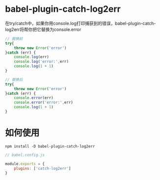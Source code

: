 # babel-plugin-catch-log2err
在try/catch中，如果你用console.log打印捕获到的错误，babel-plugin-catch-log2err将帮你把它替换为console.error

```js
// 替换前
try{
    throw new Error('error')
}catch (err) {
    console.log(err)
    console.log('error:',err)
    console.log(1 + 1)
}

// 替换后
try{
    throw new Error('error')
}catch (err) {
    console.error(err)
    console.error('error:',err)
    console.log(1 + 1)
}
```

# 如何使用
```shell
npm install -D babel-plugin-catch-log2err
```

```js
// babel.config.js

module.exports = {
    plugins: ['catch-log2err']
}
```
